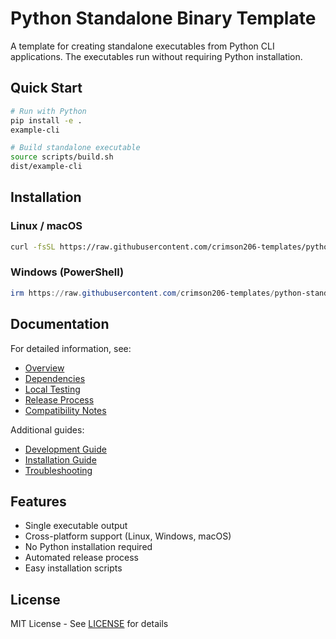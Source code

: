 # Python Standalone Binary Template

A template for creating standalone executables from Python CLI applications. The executables run without requiring Python installation.

## Quick Start

```bash
# Run with Python
pip install -e .
example-cli

# Build standalone executable
source scripts/build.sh
dist/example-cli
```

## Installation

### Linux / macOS
```bash
curl -fsSL https://raw.githubusercontent.com/crimson206-templates/python-standalone-binary/main/scripts/install.sh | bash
```

### Windows (PowerShell)
```powershell
irm https://raw.githubusercontent.com/crimson206-templates/python-standalone-binary/main/scripts/install.ps1 | iex
```

## Documentation

For detailed information, see:
- [Overview](/docs/user-rouph/overview.md)
- [Dependencies](/docs/user-rouph/dependencies.md)
- [Local Testing](/docs/user-rouph/local_test.md)
- [Release Process](/docs/user-rouph/release_and_install.md)
- [Compatibility Notes](/docs/user-rouph/compatibility.md)

Additional guides:
- [Development Guide](/docs/development.md)
- [Installation Guide](/docs/installation.md)
- [Troubleshooting](/docs/troubleshooting.md)

## Features

- Single executable output
- Cross-platform support (Linux, Windows, macOS)
- No Python installation required
- Automated release process
- Easy installation scripts

## License

MIT License - See [LICENSE](/LICENSE) for details 
